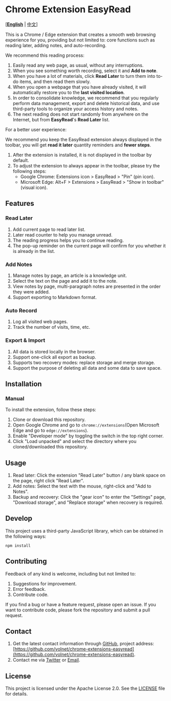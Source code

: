 # Chrome Extension EasyRead

[**[English](README.md)** | [中文](docs/README-CN.md)]

This is a Chrome / Edge extension that creates a smooth web browsing experience for you, providing but not limited to: core functions such as reading later, adding notes, and auto-recording.

We recommend this reading process:

1. Easily read any web page, as usual, without any interruptions.
2. When you see something worth recording, select it and **Add to note**.
3. When you have a lot of materials, click **Read Later** to turn them into to-do items, and then read them slowly.
4. When you open a webpage that you have already visited, it will automatically restore you to the **last visited location**.
5. In order to consolidate knowledge, we recommend that you regularly perform data management, export and delete historical data, and use third-party tools to organize your access history and notes.
6. The next reading does not start randomly from anywhere on the Internet, but from **EasyRead**'s **Read Later** list.

For a better user experience:

We recommend you keep the EasyRead extension always displayed in the toolbar, you will get **read it later** quantity reminders and **fewer steps**.

1. After the extension is installed, it is not displayed in the toolbar by default.
2. To adjust the extension to always appear in the toolbar, please try the following steps:
     - Google Chrome: Extensions icon > EasyRead > "Pin" (pin icon).
     - Microsoft Edge: Alt+F > Extensions > EasyRead > "Show in toolbar" (visual icon).

## Features

### Read Later

1. Add current page to read later list.
2. Later read counter to help you manage unread.
3. The reading progress helps you to continue reading.
4. The pop-up reminder on the current page will confirm for you whether it is already in the list.

### Add Notes

1. Manage notes by page, an article is a knowledge unit.
2. Select the text on the page and add it to the note.
3. View notes by page, multi-paragraph notes are presented in the order they were added.
4. Support exporting to Markdown format.

### Auto Record

1. Log all visited web pages.
2. Track the number of visits, time, etc.

### Export & Import

1. All data is stored locally in the browser.
2. Support one-click all export as backup.
3. Supports two recovery modes: replace storage and merge storage.
4. Support the purpose of deleting all data and some data to save space.

## Installation

### Manual

To install the extension, follow these steps:

1. Clone or download this repository.
2. Open Google Chrome and go to `chrome://extensions`(Open Microsoft Edge and go to `edge://extensions`).
3. Enable "Developer mode" by toggling the switch in the top right corner.
4. Click "Load unpacked" and select the directory where you cloned/downloaded this repository.

## Usage

1. Read later: Click the extension "Read Later" button / any blank space on the page, right click "Read Later".
2. Add notes: Select the text with the mouse, right-click and "Add to Notes".
3. Backup and recovery: Click the "gear icon" to enter the "Settings" page, "Download storage", and "Replace storage" when recovery is required.

## Develop

This project uses a third-party JavaScript library, which can be obtained in the following ways:

```shell
npm install
```

## Contributing

Feedback of any kind is welcome, including but not limited to:

1. Suggestions for improvement.
2. Error feedback.
3. Contribute code.

If you find a bug or have a feature request, please open an issue. If you want to contribute code, please fork the repository and submit a pull request.

## Contact

1. Get the latest contact information through [GitHub](https://github.com/volnet), project address: [https://github.com/volnet/chrome-extensions-easyread](https://github.com/volnet/chrome-extensions-easyread).
2. Contact me via [Twitter](https://twitter.com/GongCen) or [Email](mailto:eeee6688@hotmail.com).

## License

This project is licensed under the Apache License 2.0. See the [LICENSE](LICENSE) file for details.
